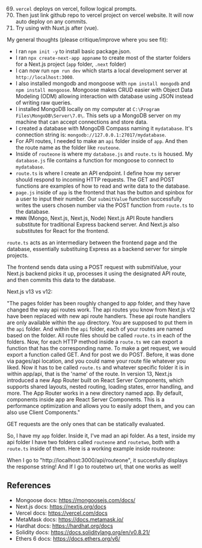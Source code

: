 69. `vercel` deploys on vercel, follow logical prompts.
69. Then just link github repo to vercel project on vercel website. It will now auto deploy on any commits.
69. Try using with Nuxt.js after (vue).


My general thoughts (please critique/improve where you see fit):
- I ran `npm init -y` to install basic package.json.
- I ran `npx create-next-app appname` to create most of the starter folders for a Next.js project (`app` folder, `.next` folder)
- I can now run `npm run dev` which starts a local development server at `http://localhost:3000`. 
- I also installed mongodb and mongoose with `npm install mongodb` and `npm install mongoose`. Mongoose makes CRUD easier with Object Data Modeling (ODM) allowing interaction with database using JSON instead of writing raw queries.
- I installed MongoDB locally on my computer at `C:\Program Files\MongoDB\Server\7.0\`. This sets up a MongoDB server on my machine that can accept connections and store data.
- I created a database with MongoDB Compass naming it `mydatabase`. It's connection string is: `mongodb://127.0.0.1:27017/mydatabase`.
- For API routes, I needed to make an `api` folder inside of `app`. And then the route name as the folder like `routeone`. 
- Inside of `routeone` is where my `database.js` and `route.ts` is housed. My `database.js` file contains a function for mongoose to connect to `mydatabase`.
- `route.ts` is where I create an API endpoint. I define how my server should respond to incoming HTTP requests. The GET and POST functions are examples of how to read and write data to the database.
- `page.js` inside of `app` is the frontend that has the button and spinbox for a user to input their number. Our `submitValue` function successfully writes the users chosen number via the POST function from `route.ts` to the database.
- `MNNN` (Mongo, Next.js, Next.js, Node) Next.js API Route handlers substitute for traditional Express backend server. And Next.js also substitutes for React for the frontend.

`route.ts` acts as an intermediary between the frontend page and the database, essentially substituing Express as a backend server for simple projects.

The frontend sends data using a POST request with submitValue, your Next.js backend picks it up, processes it using the designated API route, and then commits this data to the database.


Next.js v13 vs v12:

"The pages folder has been roughly changed to app folder, and they have changed the way api routes work. The api routes you know from Next.js v12 have been replaced with new api route handlers. These api route handlers are only available within the `app` directory. You are supposed to put them in the `api` folder. And within the `api` folder, each of your routes are named based on the folder. All route files should be called `route.ts` in each of the folders. Now, for each HTTP method inside a `route.ts` we can export a function that has the corresponding name. To make a get request, we would export a function called GET. And for post we do POST. Before, it was done via pages/api location, and you could name your route file whatever you liked. Now it has to be called `route.ts` and whatever specific folder it is in within app/api, that is the 'name' of the route. In version 13, Next.js introduced a new App Router built on React Server Components, which supports shared layouts, nested routing, loading states, error handling, and more. The App Router works in a new directory named app. By default, components inside app are React Server Components. This is a performance optimization and allows you to easily adopt them, and you can also use Client Components."

GET requests are the only ones that can be statically evaluated.

So, I have my `app` folder. Inside it, I've mad an api folder. As a test, inside my api folder I have two folders called `routeone` and `routetwo`, both with a `route.ts` inside of them. Here is a working example inside routeone:

When I go to "http://localhost:3000/api/routeone", it succesfully displays the response string! And If I go to routetwo url, that one works as well!



## References
- Mongoose docs: https://mongoosejs.com/docs/
- Next.js docs: https://nextjs.org/docs
- Vercel docs: https://vercel.com/docs
- MetaMask docs: https://docs.metamask.io/
- Hardhat docs: https://hardhat.org/docs
- Solidity docs: https://docs.soliditylang.org/en/v0.8.21/
- Ethers 6 docs: https://docs.ethers.org/v6/